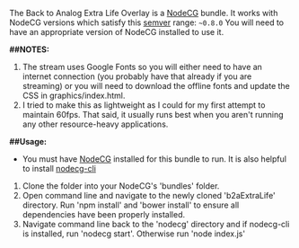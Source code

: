The Back to Analog Extra Life Overlay is a [NodeCG](http://github.com/nodecg/nodecg) bundle.
It works with NodeCG versions which satisfy this [semver](https://docs.npmjs.com/getting-started/semantic-versioning) range: `~0.8.0`
You will need to have an appropriate version of NodeCG installed to use it.

__##NOTES:__
1. The stream uses Google Fonts so you will either need to have an internet connection (you probably have that already if you are streaming) or you will need to download the offline fonts and update the CSS in graphics/index.html.
2. I tried to make this as lightweight as I could for my first attempt to maintain 60fps. That said, it usually runs best when you aren't running any other resource-heavy applications.

__##Usage:__
* You must have [NodeCG](http://nodecg.com/) installed for this bundle to run. It is also helpful to install [nodecg-cli](https://github.com/nodecg/nodecg-cli)

1. Clone the folder into your NodeCG's 'bundles' folder.
2. Open command line and navigate to the newly cloned 'b2aExtraLife' directory. Run 'npm install' and 'bower install' to ensure all dependencies have been properly installed.
3. Navigate command line back to the 'nodecg' directory and if nodecg-cli is installed, run 'nodecg start'. Otherwise run 'node index.js'

